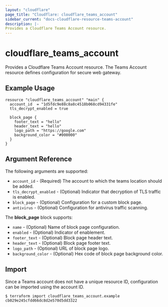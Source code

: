 ```yaml
---
layout: "cloudflare"
page_title: "Cloudflare: cloudflare_teams_account"
sidebar_current: "docs-cloudflare-resource-teams-account"
description: |-
Provides a Cloudflare Teams Account resource.
---
```


# cloudflare_teams_account

Provides a Cloudflare Teams Account resource. The Teams Account resource defines configuration for secure web gateway.

## Example Usage

```hcl
resource "cloudflare_teams_account" "main" {
  account_id  = "1d5fdc9e88c8a8c4518b068cd94331fe"
  tls_decrypt_enabled = true

  block_page {
    footer_text = "hello"
    header_text = "hello"
    logo_path = "https://google.com"
    background_color = "#000000"
  }
}
```

## Argument Reference

The following arguments are supported:

* `account_id` - (Required) The account to which the teams location should be added.
* `tls_decrypt_enabled` - (Optional) Indicator that decryption of TLS traffic is enabled.
* `block_page` - (Optional) Configuration for a custom block page.
* `antivirus` - (Optional) Configuration for antivirus traffic scanning.

The **block_page** block supports:
* `name` - (Optional) Name of block page configuration.
* `enabled` - (Optional) Indicator of enablement.
* `footer_text` - (Optional) Block page header text.
* `header_text` - (Optional) Block page footer text.
* `logo_path` - (Optional) URL of block page logo.
* `background_color` - (Optional) Hex code of block page background color.

## Import

Since a Teams account does not have a unique resource ID, configuration can be
imported using the account ID.

```
$ terraform import cloudflare_teams_account.example cb029e245cfdd66dc8d2e570d5dd3322
```
